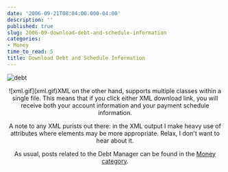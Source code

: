 ```yaml
---
date: '2006-09-21T08:04:00.000-04:00'
description: ''
published: true
slug: 2006-09-download-debt-and-schedule-information
categories:
- Money
time_to_read: 5
title: Download Debt and Schedule Information
---
```


![debt](debt)
<div style="text-align: center;">![xml.gif](xml.gif)XML on the other hand, supports multiple classes within a single file. This means that if you click either XML download link, you will receive both your account information and your payment schedule information.

A note to any XML purists out there: in the XML output I make heavy use of attributes where elements may be more appropriate. Relax, I don't want to hear about it.

As usual, posts related to the Debt Manager can be found in the [Money category](/?cat=14).